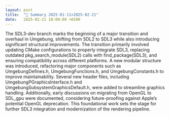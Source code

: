 ```yaml
---
layout: post
title:  "🤖 Summary 2025-01-11>2025-02-21"
date:   2025-02-21 10:00:00 +0100
---
```


The SDL3-dev branch marks the beginning of a major transition and overhaul in Umgebung, shifting from SDL2 to SDL3 while also introducing significant structural improvements. The transition primarily involved updating CMake configurations to properly integrate SDL3, replacing outdated pkg_search_module(SDL2) calls with find_package(SDL3), and ensuring compatibility across different platforms. A new modular structure was introduced, refactoring major components such as UmgebungDefines.h, UmgebungFunctions.h, and UmgebungConstants.h to improve maintainability. Several new header files, including UmgebungPGraphicsInterface.h and UmgebungSubsystemGraphicsDefault.h, were added to streamline graphics handling. Additionally, early discussions on migrating from OpenGL to SDL_gpu were documented, considering future-proofing against Apple’s potential OpenGL deprecation. This foundational work sets the stage for further SDL3 integration and modernization of the rendering pipeline.